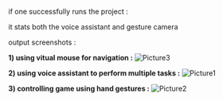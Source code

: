 

if one successfully runs the project :

it stats both the voice assistant and gesture camera

output screenshots :

**1) using vitual mouse for navigation :**
     ![Picture3](https://github.com/pvpk06/main_project/assets/105132558/b998e669-b83f-4c3c-a23b-5fce1bcddfdc)

**2) using voice assistant to perform multiple tasks :**
    ![Picture1](https://github.com/pvpk06/main_project/assets/105132558/2492a733-26aa-4b4d-bd45-e002509b470a)

**3) controlling game using hand gestures :** 
    ![Picture2](https://github.com/pvpk06/main_project/assets/105132558/68b68f4c-067d-4b57-bb3c-7427f10493a6)
